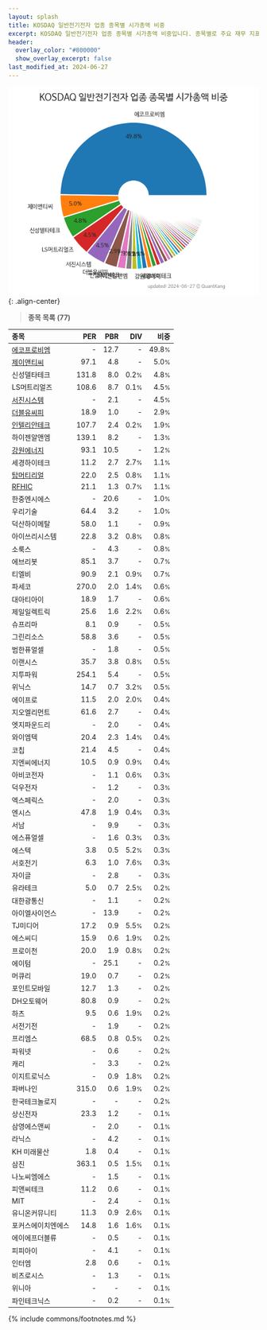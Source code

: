 ```yaml
---
layout: splash
title: KOSDAQ 일반전기전자 업종 종목별 시가총액 비중
excerpt: KOSDAQ 일반전기전자 업종 종목별 시가총액 비중입니다. 종목별로 주요 재무 지표를 함께 표시합니다.
header:
  overlay_color: "#800000"
  show_overlay_excerpt: false
last_modified_at: 2024-06-27
---
```



![KOSDAQ 일반전기전자 업종 종목별 시가총액 비중](/stats/sector/images/kosdaq_업종_일반전기전자_종목.png){: .align-center}


> **종목 목록 (77)**<a id="list"></a>

| **종목** | **PER** | **PBR** | **DIV** | **비중** |
| :------- | ------: | ------: | ------: | -------: |
| [에코프로비엠](/247540/) | - | 12.7 | - | 49.8<small>%</small> |
| [제이앤티씨](/204270/) | 97.1 | 4.8 | - | 5.0<small>%</small> |
| 신성델타테크 | 131.8 | 8.0 | 0.2<small>%</small> | 4.8<small>%</small> |
| LS머트리얼즈 | 108.6 | 8.7 | 0.1<small>%</small> | 4.5<small>%</small> |
| [서진시스템](/178320/) | - | 2.1 | - | 4.5<small>%</small> |
| [더블유씨피](/393890/) | 18.9 | 1.0 | - | 2.9<small>%</small> |
| [인텔리안테크](/189300/) | 107.7 | 2.4 | 0.2<small>%</small> | 1.9<small>%</small> |
| 하이젠알앤엠 | 139.1 | 8.2 | - | 1.3<small>%</small> |
| [강원에너지](/114190/) | 93.1 | 10.5 | - | 1.2<small>%</small> |
| 세경하이테크 | 11.2 | 2.7 | 2.7<small>%</small> | 1.1<small>%</small> |
| [탑머티리얼](/360070/) | 22.0 | 2.5 | 0.8<small>%</small> | 1.1<small>%</small> |
| [RFHIC](/218410/) | 21.1 | 1.3 | 0.7<small>%</small> | 1.1<small>%</small> |
| 한중엔시에스 | - | 20.6 | - | 1.0<small>%</small> |
| 우리기술 | 64.4 | 3.2 | - | 1.0<small>%</small> |
| 덕산하이메탈 | 58.0 | 1.1 | - | 0.9<small>%</small> |
| 아이쓰리시스템 | 22.8 | 3.2 | 0.8<small>%</small> | 0.8<small>%</small> |
| 소룩스 | - | 4.3 | - | 0.8<small>%</small> |
| 에브리봇 | 85.1 | 3.7 | - | 0.7<small>%</small> |
| 티엘비 | 90.9 | 2.1 | 0.9<small>%</small> | 0.7<small>%</small> |
| 파세코 | 270.0 | 2.0 | 1.4<small>%</small> | 0.6<small>%</small> |
| 대아티아이 | 18.9 | 1.7 | - | 0.6<small>%</small> |
| 제일일렉트릭 | 25.6 | 1.6 | 2.2<small>%</small> | 0.6<small>%</small> |
| 슈프리마 | 8.1 | 0.9 | - | 0.5<small>%</small> |
| 그린리소스 | 58.8 | 3.6 | - | 0.5<small>%</small> |
| 범한퓨얼셀 | - | 1.8 | - | 0.5<small>%</small> |
| 이랜시스 | 35.7 | 3.8 | 0.8<small>%</small> | 0.5<small>%</small> |
| 지투파워 | 254.1 | 5.4 | - | 0.5<small>%</small> |
| 위닉스 | 14.7 | 0.7 | 3.2<small>%</small> | 0.5<small>%</small> |
| 에이프로 | 11.5 | 2.0 | 2.0<small>%</small> | 0.4<small>%</small> |
| 지오엘리먼트 | 61.6 | 2.7 | - | 0.4<small>%</small> |
| 엣지파운드리 | - | 2.0 | - | 0.4<small>%</small> |
| 와이엠텍 | 20.4 | 2.3 | 1.4<small>%</small> | 0.4<small>%</small> |
| 코칩 | 21.4 | 4.5 | - | 0.4<small>%</small> |
| 지엔씨에너지 | 10.5 | 0.9 | 0.9<small>%</small> | 0.4<small>%</small> |
| 아비코전자 | - | 1.1 | 0.6<small>%</small> | 0.3<small>%</small> |
| 덕우전자 | - | 1.2 | - | 0.3<small>%</small> |
| 엑스페릭스 | - | 2.0 | - | 0.3<small>%</small> |
| 엔시스 | 47.8 | 1.9 | 0.4<small>%</small> | 0.3<small>%</small> |
| 서남 | - | 9.9 | - | 0.3<small>%</small> |
| 에스퓨얼셀 | - | 1.6 | 0.3<small>%</small> | 0.3<small>%</small> |
| 에스텍 | 3.8 | 0.5 | 5.2<small>%</small> | 0.3<small>%</small> |
| 서호전기 | 6.3 | 1.0 | 7.6<small>%</small> | 0.3<small>%</small> |
| 자이글 | - | 2.8 | - | 0.3<small>%</small> |
| 유라테크 | 5.0 | 0.7 | 2.5<small>%</small> | 0.2<small>%</small> |
| 대한광통신 | - | 1.1 | - | 0.2<small>%</small> |
| 아이엘사이언스 | - | 13.9 | - | 0.2<small>%</small> |
| TJ미디어 | 17.2 | 0.9 | 5.5<small>%</small> | 0.2<small>%</small> |
| 에스씨디 | 15.9 | 0.6 | 1.9<small>%</small> | 0.2<small>%</small> |
| 프로이천 | 20.0 | 1.9 | 0.8<small>%</small> | 0.2<small>%</small> |
| 에이텀 | - | 25.1 | - | 0.2<small>%</small> |
| 머큐리 | 19.0 | 0.7 | - | 0.2<small>%</small> |
| 포인트모바일 | 12.7 | 1.3 | - | 0.2<small>%</small> |
| DH오토웨어 | 80.8 | 0.9 | - | 0.2<small>%</small> |
| 하츠 | 9.5 | 0.6 | 1.9<small>%</small> | 0.2<small>%</small> |
| 서전기전 | - | 1.9 | - | 0.2<small>%</small> |
| 프리엠스 | 68.5 | 0.8 | 0.5<small>%</small> | 0.2<small>%</small> |
| 파워넷 | - | 0.6 | - | 0.2<small>%</small> |
| 캐리 | - | 3.3 | - | 0.2<small>%</small> |
| 이지트로닉스 | - | 0.9 | 1.8<small>%</small> | 0.2<small>%</small> |
| 파버나인 | 315.0 | 0.6 | 1.9<small>%</small> | 0.2<small>%</small> |
| 한국테크놀로지 | - | - | - | 0.2<small>%</small> |
| 상신전자 | 23.3 | 1.2 | - | 0.1<small>%</small> |
| 삼영에스앤씨 | - | 2.0 | - | 0.1<small>%</small> |
| 라닉스 | - | 4.2 | - | 0.1<small>%</small> |
| KH 미래물산 | 1.8 | 0.4 | - | 0.1<small>%</small> |
| 삼진 | 363.1 | 0.5 | 1.5<small>%</small> | 0.1<small>%</small> |
| 나노씨엠에스 | - | 1.5 | - | 0.1<small>%</small> |
| 피앤씨테크 | 11.2 | 0.6 | - | 0.1<small>%</small> |
| MIT | - | 2.4 | - | 0.1<small>%</small> |
| 유니온커뮤니티 | 11.3 | 0.9 | 2.6<small>%</small> | 0.1<small>%</small> |
| 포커스에이치엔에스 | 14.8 | 1.6 | 1.6<small>%</small> | 0.1<small>%</small> |
| 에이에프더블류 | - | 0.5 | - | 0.1<small>%</small> |
| 피피아이 | - | 4.1 | - | 0.1<small>%</small> |
| 인터엠 | 2.8 | 0.6 | - | 0.1<small>%</small> |
| 비츠로시스 | - | 1.3 | - | 0.1<small>%</small> |
| 위니아 | - | - | - | 0.1<small>%</small> |
| 파인테크닉스 | - | 0.2 | - | 0.1<small>%</small> |

{% include commons/footnotes.md %}